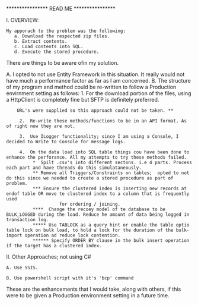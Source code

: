 **************** READ ME ****************

I. OVERVIEW:

    My apporach to the problem was the following:
       a. Download the respected zip files.
       b. Extract contents.
       c. Load contents into SQL.
       d. Execute the stored procedure.

   There are things to be aware ofin my solution.

   A. I opted to not use Entity Framework in this situation. It really would not have much a performance factor as far as I am concerned.
   B. The structure of my program and method could be re-written to follow a Production envirnment setting as follows:
         1.   For the download portion of the files, using a HttpClient is completely fine but SFTP is definitely preferred.
      
        URL's were supplied so this approach could not be taken. **
      
         2.  Re-write these methods/functions to be in an API format. As of right now they are not.
      
         3.  Use ILogger functionality; since I am using a Console, I decided to Write to Console for message logs.

         4.  On the data load into SQL table things cou have been done to enhance the perforance. All my attempts to try these methods failed.
              *  Spilt .csv's into different sectons. i.e 4 parts. Process each part and have threads do this simulataneously.
              ** Remove all Triggers/Constraints on tables;  opted to not do this since we needed to create a stored procedure as part of problem.
              *** Ensure the clustered index is inserting new records at endof table OR move te clustered index to a column that is frequently used
                        for ordering / joining.
              ****  Change the recoey model of te database to be BULK_LOGGED during the load. Reduce he amount of data being logged in transaction log.
              ***** Use TABLOCK as a query hint or enable the table optio table lock on bulk load, to hold a lock for the duration of the bulk-import operation ad reduce lock contention.
              ****** Specify ORDER BY clause in the bulk insert operation if the target has a clustered index.
              

II. Other Approaches; not using C#

    A. Use SSIS.
        
    B. Use powershell script with it's 'bcp' command

These are the enhancements that I would take, along with others, if this were to be given a Production environment setting in a future time.
